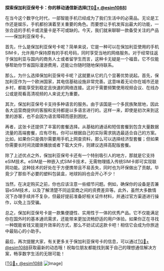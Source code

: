 **探索保加利亚保号卡：你的移动通信新选择[[TG💪+ @esim1088](https://t.me/s/esim1088)]**

在当今这个数字化时代，一部智能手机已经成为了我们生活中的必需品。无论是工作还是娱乐，手机都扮演着至关重要的角色。而要想让手机发挥出最大的功能，一张合适的手机卡或流量卡是不可或缺的。今天，我们就来聊聊一款备受关注的产品——保加利亚保号卡。

首先，什么是保加利亚保号卡呢？简单来说，它是一种可以在保加利亚使用的手机SIM卡，允许用户保持原有的手机号码，同时享受当地的网络服务。对于经常往返于保加利亚与国内的商务人士或者留学生而言，这种卡无疑是一个福音。它不仅能够帮助你节省国际漫游费用，还能让你随时随地保持联系。

那么，为什么选择保加利亚保号卡呢？这就要从它的几个显著优势说起。首先，保加利亚作为一个欧洲国家，其电信基础设施非常完善。这意味着无论你在城市还是乡村，都能享受到稳定且快速的网络连接。这对于需要频繁使用视频会议、在线办公或是观看高清视频的人来说尤为重要。

其次，保加利亚保号卡支持多种语言的服务。由于该国是一个多民族聚居地，因此各大运营商提供的客服和支持都是以多语言进行的。这样一来，即使是初次来到这里的游客，也不会因为语言障碍而感到困扰。

再者，这张卡还提供了丰富的套餐选择。从基础的通话和短信套餐到包含大量数据流量的高端套餐，应有尽有。你可以根据自己的实际需求挑选最适合自己的方案。比如，如果你只是偶尔需要用手机上网查资料，那么可以选择经济型套餐；但如果你需要长时间流媒体播放或者下载大文件，则建议选择高配版套餐。

除了上述优点之外，保加利亚保号卡还有一个特别吸引人的地方，那就是它支持eSIM技术。eSIM是一种嵌入式SIM卡技术，无需物理插入传统SIM卡即可实现联网功能。这种技术的好处在于方便携带且不易丢失，同时也为环保做出了贡献。毕竟少了那些不必要的塑料包装盒，地球妈妈也会开心不少！

当然，在决定购买之前，你也应该注意一些细节问题。例如，确保你的设备是否兼容eSIM技术，以及了解清楚不同运营商之间的资费差异等。此外，虽然大多数情况下办理手续并不复杂，但最好提前准备好相关证件材料，并通过官方渠道进行操作，以免上当受骗。

总之，保加利亚保号卡是一款集便捷性、实用性于一体的优秀产品。它不仅能满足你在国外时的基本通讯需求，还能带来更加流畅舒适的用户体验。如果你正在寻找一种既能省钱又能提升效率的方式，那么不妨试试这款卡吧！相信它会成为你旅途中最贴心的小助手。

最后，再次提醒大家，有关更多关于保加利亚保号卡的信息，可以通过[TG💪+ @esim1088](https://t.me/s/esim1088)获取最新的动态哦！祝每位朋友都能找到属于自己的理想通信解决方案，畅享数字生活的无限可能！

[[TG💪+ @esim1088](https://t.me/s/esim1088) ![Image](https://i.postimg.cc/4NQfJmqS/Snipaste-2025-05-13-00-14-12.png)]